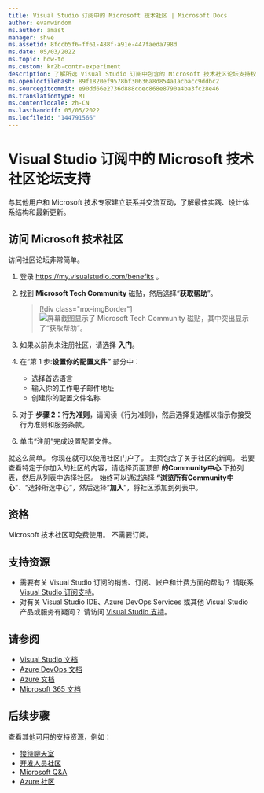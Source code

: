 ```yaml
---
title: Visual Studio 订阅中的 Microsoft 技术社区 | Microsoft Docs
author: evanwindom
ms.author: amast
manager: shve
ms.assetid: 8fccb5f6-ff61-488f-a91e-447faeda798d
ms.date: 05/03/2022
ms.topic: how-to
ms.custom: kr2b-contr-experiment
description: 了解所选 Visual Studio 订阅中包含的 Microsoft 技术社区论坛支持权益。
ms.openlocfilehash: 89f1820ef9578bf30636a8d854a1acbacc9ddbc2
ms.sourcegitcommit: e90dd66e2736d888cdec868e8790a4ba3fc28e46
ms.translationtype: MT
ms.contentlocale: zh-CN
ms.lasthandoff: 05/05/2022
ms.locfileid: "144791566"
---
```

# <a name="microsoft-tech-community-forum-support-in-visual-studio-subscriptions"></a>Visual Studio 订阅中的 Microsoft 技术社区论坛支持

与其他用户和 Microsoft 技术专家建立联系并交流互动，了解最佳实践、设计体系结构和最新更新。

## <a name="access-the-microsoft-tech-community"></a>访问 Microsoft 技术社区 

访问社区论坛非常简单。  

1. 登录 <https://my.visualstudio.com/benefits> 。
0. 找到 **Microsoft Tech Community** 磁贴，然后选择“**获取帮助**”。

    > [!div class="mx-imgBorder"]
    > ![屏幕截图显示了 Microsoft Tech Community 磁贴，其中突出显示了“获取帮助”。](_img/vs-tech-community/vs-tech-community-tile.png "在 Microsoft Tech Community 磁贴上选择“获取帮助”")

0. 如果以前尚未注册社区，请选择 **入门**。
0. 在“第 1 步:**设置你的配置文件”** 部分中：
   + 选择首选语言
   + 输入你的工作电子邮件地址
   + 创建你的配置文件名称 
0. 对于 **步骤 2：行为准则**，请阅读《行为准则》，然后选择复选框以指示你接受行为准则和服务条款。
0. 单击“注册”完成设置配置文件。

就这么简单。  你现在就可以使用社区门户了。  主页包含了关于社区的新闻。  若要查看特定于你加入的社区的内容，请选择页面顶部 **的Community中心** 下拉列表，然后从列表中选择社区。  始终可以通过选择 **“浏览所有Community中心**”、“选择所选中心”，然后选择“**加入**”，将社区添加到列表中。

## <a name="eligibility"></a>资格

Microsoft 技术社区可免费使用。  不需要订阅。

## <a name="support-resources"></a>支持资源

+ 需要有关 Visual Studio 订阅的销售、订阅、帐户和计费方面的帮助？  请联系 [Visual Studio 订阅支持](https://my.visualstudio.com/gethelp)。
+ 对有关 Visual Studio IDE、Azure DevOps Services 或其他 Visual Studio 产品或服务有疑问？  请访问 [Visual Studio 支持](https://visualstudio.microsoft.com/support/)。

## <a name="see-also"></a>请参阅

+ [Visual Studio 文档](/visualstudio/)
+ [Azure DevOps 文档](/azure/devops/)
+ [Azure 文档](/azure/)
+ [Microsoft 365 文档](/microsoft-365/)

## <a name="next-steps"></a>后续步骤

查看其他可用的支持资源，例如：

+ [接待聊天室](vs-concierge-chat.md)
+ [开发人员社区](vs-developer-community.md)
+ [Microsoft Q&A](vs-microsoft-qa.md)
+ [Azure 社区](vs-azure-community.md)
